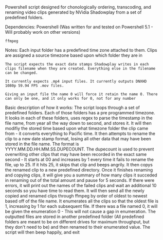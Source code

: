 Powershell script designed for chonologically ordering, transcoding, and renaming video clips generated by NVidia Shadowplay from a set of predefined folders.

Dependencies:
	Powershell (Was written for and tested on Powershell 5.1 - Will probably work on other versions)
	
	ffmpeg

Notes:
	Each input folder has a predefined time zone attached to them. Clips are assigned a source timezone based upon which folder they are in
	
	The script expects the exact date stamps Shadowplay writes in each clips filename when they are created. Everything else in the filename can be changed.
	
	It currently expects .mp4 input files. It currently outputs DNXHD 1080p 59.94 FPS .mov files.
	
	Giving an input file the name 0 will force it retain the name 0. There can only be one, and it only works for 0, not for any number
	
	
Basic description of how it works:
	The script loops through a set of predefined folders. Each of those folders has a pre programmed timezone. It looks in each of these folders, uses regex
	to parse the timestamp in the file name, from year all the way down to second, and stores it. It will then modifiy the stored time based upon what
	timezone folder the clip came from - it converts everything to Pacific time. It then attempts to rename the clip to a new date stamp format, losing all
	other data that may have been stored in the file name. The format is YYYY.MM.DD.HH.MM.SS.DUPECOUNT. The dupecount is used to prevent overwriting other
	clips that may have been recorded in the exact same second - It starts at 00 and increases by 1 every time it fails to rename the file, up to 25. If
	it hits 25, it skips that clip and beeps angrily. It then copys the renamed clip to a new predefined directory. Once it finishes renaming and copying
	clips, it will give you a summary of how many clips it succeded in renaming out of the total amount and pause for 5 seconds. If there were errors, it
	will print out the names of the failed clips and wait an additional 10 seconds so you have time to read them. It will then send all the newly copied
	and renamed clips through ffmpeg by order of oldest to newest based off of the file name. It enumerates all the clips so that the oldest file is 1,
	increasing by 1 for each subsequent file. If there was a file named 0, it will be given the enumeration 0 - This will not cause a gap in enumeration.
	The outputted files are stored in another predefined folder (All predefined folders are meant to be on different drives for maximum throughput, but they
	don't need to be) and then renamed to their enumerated value. The script will then beep happily, and exit